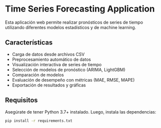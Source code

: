# Time Series Forecasting Application

Esta aplicación web permite realizar pronósticos de series de tiempo utilizando diferentes modelos estadísticos y de machine learning.

## Características

- Carga de datos desde archivos CSV
- Preprocesamiento automático de datos
- Visualización interactiva de series de tiempo
- Selección de modelos de pronóstico (ARIMA, LightGBM)
- Comparación de modelos
- Evaluación de desempeño con métricas (MAE, RMSE, MAPE)
- Exportación de resultados y gráficas

## Requisitos

Asegúrate de tener Python 3.7+ instalado. Luego, instala las dependencias:

```bash
pip install -r requirements.txt